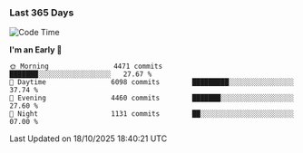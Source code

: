 ### Last 365 Days
<!--START_SECTION:waka-->
![Code Time](http://img.shields.io/badge/Code%20Time-1%2C192%20hrs%2019%20mins-blue)

**I'm an Early 🐤** 

```text
🌞 Morning                4471 commits        ███████░░░░░░░░░░░░░░░░░░   27.67 % 
🌆 Daytime                6098 commits        █████████░░░░░░░░░░░░░░░░   37.74 % 
🌃 Evening                4460 commits        ███████░░░░░░░░░░░░░░░░░░   27.60 % 
🌙 Night                  1131 commits        ██░░░░░░░░░░░░░░░░░░░░░░░   07.00 % 
```



 Last Updated on 18/10/2025 18:40:21 UTC
<!--END_SECTION:waka-->

<!--
**BrianCurliss/BrianCurliss** is a ✨ _special_ ✨ repository because its `README.md` (this file) appears on your GitHub profile.

Here are some ideas to get you started:

- 🔭 I’m currently working on ...
- 🌱 I’m currently learning ...
- 👯 I’m looking to collaborate on ...
- 🤔 I’m looking for help with ...
- 💬 Ask me about ...
- 📫 How to reach me: ...
- 😄 Pronouns: ...
- ⚡ Fun fact: ...
-->
